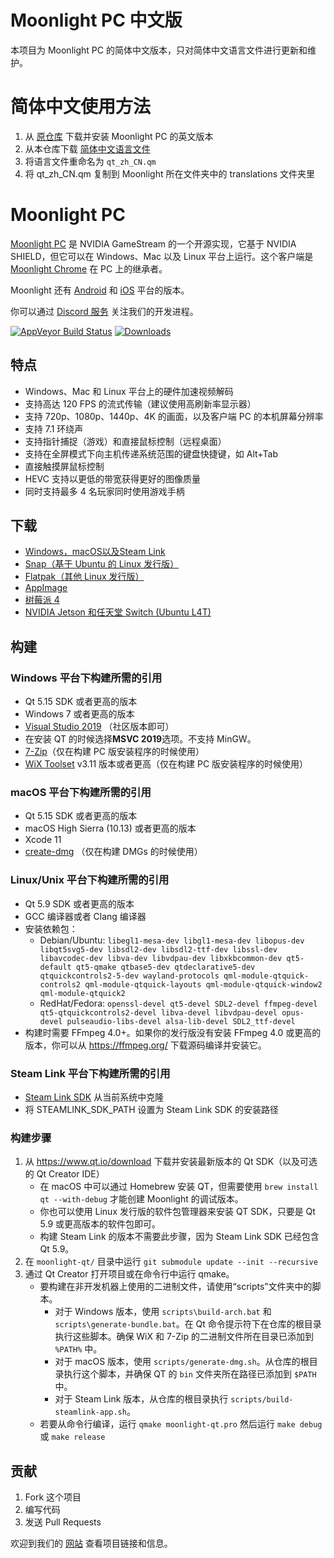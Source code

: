 # Moonlight PC 中文版
本项目为 Moonlight PC 的简体中文版本，只对简体中文语言文件进行更新和维护。

# 简体中文使用方法
1. 从 [原仓库](https://github.com/moonlight-stream/moonlight-qt/releases) 下载并安装 Moonlight PC 的英文版本
2. 从本仓库下载 [简体中文语言文件](https://github.com/WLongSAMA/moonlight-qt_zh-CN/raw/master/app/languages/qml_zh_cn.qm)
3. 将语言文件重命名为 `qt_zh_CN.qm`
4. 将 qt_zh_CN.qm 复制到 Moonlight 所在文件夹中的 translations 文件夹里

# Moonlight PC

[Moonlight PC](https://moonlight-stream.org) 是 NVIDIA GameStream 的一个开源实现，它基于 NVIDIA SHIELD，但它可以在 Windows、Mac 以及 Linux 平台上运行。这个客户端是 [Moonlight Chrome](https://github.com/moonlight-stream/moonlight-chrome) 在 PC 上的继承者。

Moonlight 还有 [Android](https://github.com/moonlight-stream/moonlight-android) 和 [iOS](https://github.com/moonlight-stream/moonlight-ios) 平台的版本。

你可以通过 [Discord 服务](https://moonlight-stream.org/discord) 关注我们的开发进程。

 [![AppVeyor Build Status](https://ci.appveyor.com/api/projects/status/glj5cxqwy2w3bglv/branch/master?svg=true)](https://ci.appveyor.com/project/cgutman/moonlight-qt/branch/master)
 [![Downloads](https://img.shields.io/github/downloads/moonlight-stream/moonlight-qt/total)](https://github.com/moonlight-stream/moonlight-qt/releases)

## 特点
 - Windows、Mac 和 Linux 平台上的硬件加速视频解码
 - 支持高达 120 FPS 的流式传输（建议使用高刷新率显示器）
 - 支持 720p、1080p、1440p、4K 的画面，以及客户端 PC 的本机屏幕分辨率
 - 支持 7.1 环绕声
 - 支持指针捕捉（游戏）和直接鼠标控制（远程桌面）
 - 支持在全屏模式下向主机传递系统范围的键盘快捷键，如 Alt+Tab
 - 直接触摸屏鼠标控制
 - HEVC 支持以更低的带宽获得更好的图像质量
 - 同时支持最多 4 名玩家同时使用游戏手柄
 
## 下载
- [Windows，macOS以及Steam Link](https://github.com/moonlight-stream/moonlight-qt/releases)
- [Snap（基于 Ubuntu 的 Linux 发行版）](https://snapcraft.io/moonlight)
- [Flatpak（其他 Linux 发行版）](https://flathub.org/apps/details/com.moonlight_stream.Moonlight)
- [AppImage](https://github.com/moonlight-stream/moonlight-qt/releases)
- [树莓派 4](https://github.com/moonlight-stream/moonlight-docs/wiki/Installing-Moonlight-Qt-on-Raspberry-Pi-4)
- [NVIDIA Jetson 和任天堂 Switch (Ubuntu L4T)](https://github.com/moonlight-stream/moonlight-docs/wiki/Installing-Moonlight-Qt-on-Linux4Tegra-(L4T)-Ubuntu)

## 构建

### Windows 平台下构建所需的引用
* Qt 5.15 SDK 或者更高的版本
* Windows 7 或者更高的版本
* [Visual Studio 2019](https://visualstudio.microsoft.com/downloads/) （社区版本即可）
* 在安装 QT 的时候选择**MSVC 2019**选项。不支持 MinGW。
* [7-Zip](https://www.7-zip.org/)（仅在构建 PC 版安装程序的时候使用）
* [WiX Toolset](https://wixtoolset.org/releases/) v3.11 版本或者更高（仅在构建 PC 版安装程序的时候使用）

### macOS 平台下构建所需的引用
* Qt 5.15 SDK 或者更高的版本
* macOS High Sierra (10.13) 或者更高的版本
* Xcode 11
* [create-dmg](https://github.com/sindresorhus/create-dmg) （仅在构建 DMGs 的时候使用）

### Linux/Unix 平台下构建所需的引用
* Qt 5.9 SDK 或者更高的版本
* GCC 编译器或者 Clang 编译器
* 安装依赖包：
  * Debian/Ubuntu: `libegl1-mesa-dev libgl1-mesa-dev libopus-dev libqt5svg5-dev libsdl2-dev libsdl2-ttf-dev libssl-dev libavcodec-dev libva-dev libvdpau-dev libxkbcommon-dev qt5-default qt5-qmake qtbase5-dev qtdeclarative5-dev qtquickcontrols2-5-dev wayland-protocols qml-module-qtquick-controls2 qml-module-qtquick-layouts qml-module-qtquick-window2 qml-module-qtquick2`
  * RedHat/Fedora: `openssl-devel qt5-devel SDL2-devel ffmpeg-devel qt5-qtquickcontrols2-devel libva-devel libvdpau-devel opus-devel pulseaudio-libs-devel alsa-lib-devel SDL2_ttf-devel`
* 构建时需要 FFmpeg 4.0+。如果你的发行版没有安装 FFmpeg 4.0 或更高的版本，你可以从 https://ffmpeg.org/ 下载源码编译并安装它。

### Steam Link 平台下构建所需的引用
* [Steam Link SDK](https://github.com/ValveSoftware/steamlink-sdk) 从当前系统中克隆
* 将 STEAMLINK_SDK_PATH 设置为 Steam Link SDK 的安装路径

### 构建步骤
1. 从 https://www.qt.io/download 下载并安装最新版本的 Qt SDK（以及可选的 Qt Creator IDE）
    * 在 macOS 中可以通过 Homebrew 安装 QT，但需要使用 `brew install qt --with-debug` 才能创建 Moonlight 的调试版本。
    * 你也可以使用 Linux 发行版的软件包管理器来安装 QT SDK，只要是 Qt 5.9 或更高版本的软件包即可。
    * 构建 Steam Link 的版本不需要此步骤，因为 Steam Link SDK 已经包含 Qt 5.9。
2. 在 `moonlight-qt/` 目录中运行 `git submodule update --init --recursive`
3. 通过 Qt Creator 打开项目或在命令行中运行 qmake。
    * 要构建在非开发机器上使用的二进制文件，请使用“scripts”文件夹中的脚本。
        * 对于 Windows 版本，使用 `scripts\build-arch.bat` 和 `scripts\generate-bundle.bat`。在 Qt 命令提示符下在仓库的根目录执行这些脚本。确保 WiX 和 7-Zip 的二进制文件所在目录已添加到 `%PATH%` 中。
        * 对于 macOS 版本，使用 `scripts/generate-dmg.sh`。从仓库的根目录执行这个脚本，并确保 QT 的 `bin` 文件夹所在路径已添加到 `$PATH` 中。
        * 对于 Steam Link 版本，从仓库的根目录执行 `scripts/build-steamlink-app.sh`。
    * 若要从命令行编译，运行 `qmake moonlight-qt.pro` 然后运行 `make debug` 或 `make release`

## 贡献
1. Fork 这个项目
2. 编写代码
3. 发送 Pull Requests

欢迎到我们的 [网站](https://moonlight-stream.org) 查看项目链接和信息。
